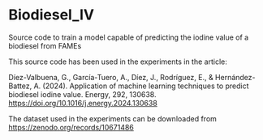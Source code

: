 # Biodiesel_IV
Source code to train a model capable of predicting the iodine value of a biodiesel from FAMEs


This source code has been used in the experiments in the article:

Díez-Valbuena, G., García-Tuero, A., Díez, J., Rodríguez, E., & Hernández-Battez, A. (2024). Application of machine learning techniques to predict biodiesel iodine value. Energy, 292, 130638.
https://doi.org/10.1016/j.energy.2024.130638


The dataset used in the experiments can be downloaded from https://zenodo.org/records/10671486

